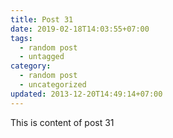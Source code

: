 ```yaml
---
title: Post 31
date: 2019-02-18T14:03:55+07:00
tags:
  - random post
  - untagged
category:
  - random post
  - uncategorized
updated: 2013-12-20T14:49:14+07:00
---
```

This is content of post 31